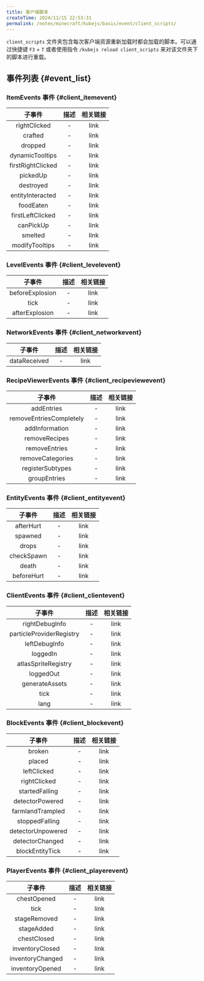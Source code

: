 ```yaml
---
title: 客户端脚本
createTime: 2024/11/15 22:53:31
permalink: /notes/minecraft/kubejs/basic/event/client_scripts/
---
```


`client_scripts` 文件夹包含每次客户端资源重新加载时都会加载的脚本。可以通过快捷键 `F3` + `T` 或者使用指令 `/kubejs reload client_scripts` 来对该文件夹下的脚本进行重载。

## 事件列表 {#event_list}

### **ItemEvents 事件** {#client_itemevent}

|子事件|描述|相关链接|
|:-:|:-:|:-:|
|rightClicked|-|link|
|crafted|-|link|
|dropped|-|link|
|dynamicTooltips|-|link|
|firstRightClicked|-|link|
|pickedUp|-|link|
|destroyed|-|link|
|entityInteracted|-|link|
|foodEaten|-|link|
|firstLeftClicked|-|link|
|canPickUp|-|link|
|smelted|-|link|
|modifyTooltips|-|link|

### **LevelEvents 事件** {#client_levelevent}

|子事件|描述|相关链接|
|:-:|:-:|:-:|
|beforeExplosion|-|link|
|tick|-|link|
|afterExplosion|-|link|

### **NetworkEvents 事件** {#client_networkevent}

|子事件|描述|相关链接|
|:-:|:-:|:-:|
|dataReceived|-|link|

### **RecipeViewerEvents 事件** {#client_recipeviewevent}

|子事件|描述|相关链接|
|:-:|:-:|:-:|
|addEntries|-|link|
|removeEntriesCompletely|-|link|
|addInformation|-|link|
|removeRecipes|-|link|
|removeEntries|-|link|
|removeCategories|-|link|
|registerSubtypes|-|link|
|groupEntries|-|link|

### **EntityEvents 事件** {#client_entityevent}

|子事件|描述|相关链接|
|:-:|:-:|:-:|
|afterHurt|-|link|
|spawned|-|link|
|drops|-|link|
|checkSpawn|-|link|
|death|-|link|
|beforeHurt|-|link|

### **ClientEvents 事件** {#client_clientevent}

|子事件|描述|相关链接|
|:-:|:-:|:-:|
|rightDebugInfo|-|link|
|particleProviderRegistry|-|link|
|leftDebugInfo|-|link|
|loggedIn|-|link|
|atlasSpriteRegistry|-|link|
|loggedOut|-|link|
|generateAssets|-|link|
|tick|-|link|
|lang|-|link|

### **BlockEvents 事件** {#client_blockevent}

|子事件|描述|相关链接|
|:-:|:-:|:-:|
|broken|-|link|
|placed|-|link|
|leftClicked|-|link|
|rightClicked|-|link|
|startedFalling|-|link|
|detectorPowered|-|link|
|farmlandTrampled|-|link|
|stoppedFalling|-|link|
|detectorUnpowered|-|link|
|detectorChanged|-|link|
|blockEntityTick|-|link|

### **PlayerEvents 事件** {#client_playerevent}

|子事件|描述|相关链接|
|:-:|:-:|:-:|
|chestOpened|-|link|
|tick|-|link|
|stageRemoved|-|link|
|stageAdded|-|link|
|chestClosed|-|link|
|inventoryClosed|-|link|
|inventoryChanged|-|link|
|inventoryOpened|-|link|